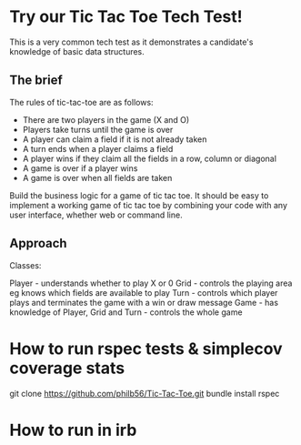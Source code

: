 # Try our Tic Tac Toe Tech Test!

This is a very common tech test as it demonstrates a candidate's knowledge of basic data structures.

## The brief

The rules of tic-tac-toe are as follows:

* There are two players in the game (X and O)
* Players take turns until the game is over
* A player can claim a field if it is not already taken
* A turn ends when a player claims a field
* A player wins if they claim all the fields in a row, column or diagonal
* A game is over if a player wins
* A game is over when all fields are taken

Build the business logic for a game of tic tac toe. It should be easy to implement a working game of tic tac toe by combining your code with any user interface, whether web or command line.

## Approach

Classes:

Player - understands whether to play X or 0
Grid - controls the playing area eg knows which fields are available to play
Turn - controls which player plays and terminates the game with a win or draw message
Game - has knowledge of Player, Grid and Turn - controls the whole game


How to run rspec tests & simplecov coverage stats
=================================================
git clone https://github.com/philb56/Tic-Tac-Toe.git
bundle install
rspec

How to run in irb
=================
